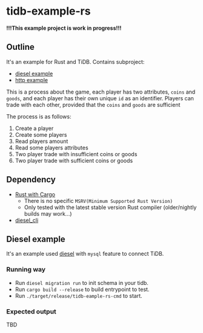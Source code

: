 # tidb-example-rs

**!!!This example project is work in progress!!!**

## Outline

It's an example for Rust and TiDB. Contains subproject:

- [diesel example](#diesel-example)
- [http example](#http-example)

This is a process about the game, each player has two attributes,
`coins` and `goods`, and each player has their own unique `id` as an identifier.
Players can trade with each other, provided that the `coins` and `goods` are sufficient

The process is as follows:

1. Create a player
2. Create some players
3. Read players amount
4. Read some players attributes
5. Two player trade with insufficient coins or goods
6. Two player trade with sufficient coins or goods

## Dependency

- [Rust with Cargo](http://rust-lang.org)
  - There is no specific `MSRV(Minimum Supported Rust Version)`
  - Only tested with the latest stable version Rust compiler (older/nightly builds may work...)
- [diesel_cli](https://crates.io/crates/diesel_cli)

## Diesel example

It's an example used [diesel](https://diesel.rs/) with `mysql` feature to connect TiDB.

### Running way

- Run `diesel migration run` to init schema in your tidb.
- Run `cargo build --release` to build entrypoint to test.
- Run `./target/release/tidb-eample-rs-cmd` to start.

### Expected output

TBD
